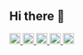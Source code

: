 ## Hi there 👋

<!--
**kca2250/kca2250** is a ✨ _special_ ✨ repository because its `README.md` (this file) appears on your GitHub profile.

Here are some ideas to get you started:

- 🔭 I’m currently working on ...
- 🌱 I’m currently learning ...
- 👯 I’m looking to collaborate on ...
- 🤔 I’m looking for help with ...
- 💬 Ask me about ...
- 📫 How to reach me: ...
- 😄 Pronouns: ...
- ⚡ Fun fact: ...
-->

<p align="left">
  <a href="https://github.com/kca2250">
    <img height="20" src="https://komarev.com/ghpvc/?username=kca2250" />
  </a>
  <a href="https://github.com/kca2250">
    <img height="20" src="https://img.shields.io/github/followers/kca2250?label=follow&logo=github&style=flat" />
  </a>
  <a href="http://qiita.com/kca2250">
    <img height="20" src="https://qiita-badge.apiapi.app/s/kca2250/posts.svg" />
  </a>
  <a href="http://qiita.com/kca2250">
    <img height="20" src="https://qiita-badge.apiapi.app/s/kca2250/contributions.svg" />
  </a>
  <a href="https://zenn.dev/kca2250">
    <img height="20" src="https://badgen.org/img/zenn/kca2250/articles?style=plastic" />
  </a>
</p>

